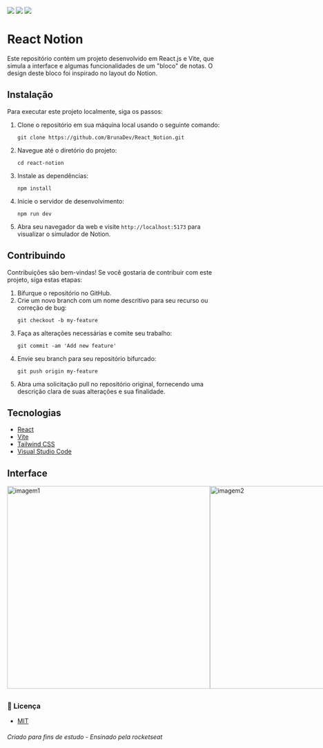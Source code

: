 <p>
  <img src="https://img.shields.io/static/v1?label=License&message=MIT&color=00bfff&style=plastic"/>
  
  <img src="https://img.shields.io/static/v1?label=LP&message=React&color=daa520&style=plastic"/>
  
  <img src="https://img.shields.io/static/v1?label=IDE&message=VsCode&color=9acd32&style=plastic"/>
</p>

# React Notion
Este repositório contém um projeto desenvolvido em React.js e Vite, que simula a interface e algumas funcionalidades de um "bloco" de notas. O design deste bloco foi inspirado no layout do Notion.

## Instalação

Para executar este projeto localmente, siga os passos:

1. Clone o repositório em sua máquina local usando o seguinte comando:
   ```shell
   git clone https://github.com/BrunaDev/React_Notion.git
   ```

2. Navegue até o diretório do projeto:
   ```shell
   cd react-notion
   ```

3. Instale as dependências:
   ```shell
   npm install
   ```

4. Inicie o servidor de desenvolvimento:
   ```shell
   npm run dev
   ```

5. Abra seu navegador da web e visite `http://localhost:5173` para visualizar o simulador de Notion.

## Contribuindo

Contribuições são bem-vindas! Se você gostaria de contribuir com este projeto, siga estas etapas:

1. Bifurque o repositório no GitHub.
2. Crie um novo branch com um nome descritivo para seu recurso ou correção de bug:
   ```shell
   git checkout -b my-feature
   ```
3. Faça as alterações necessárias e comite seu trabalho:
   ```shell
   git commit -am 'Add new feature'
   ```
4. Envie seu branch para seu repositório bifurcado:
   ```shell
   git push origin my-feature
   ```
5. Abra uma solicitação pull no repositório original, fornecendo uma descrição clara de suas alterações e sua finalidade.

## Tecnologias
- [React](https://react.dev/learn)
- [Vite](https://vitejs.dev/)
- [Tailwind CSS](https://tailwindcss.com/)
- [Visual Studio Code](https://code.visualstudio.com)

## Interface

<div style="display: flex;">
  <img src="https://github.com/BrunaDev/react-notion/assets/72671246/807edd42-40cb-492a-9372-e1e5f55ff8f3" alt="imagem1" width="470" />
  <img src="https://github.com/BrunaDev/react-notion/assets/72671246/3ad4d73b-2c0a-4785-8704-66bd25bb5646" alt="imagem2" width="470" />
  <img src="https://github.com/BrunaDev/react-notion/assets/72671246/0165569e-390e-43b9-b151-6191ca542326" alt="imagem3" width="470" />
</div>

##

### :small_blue_diamond: Licença
- [MIT](https://github.com/BrunaDev/React_Notion/blob/main/LICENSE)


###### Criado para fins de estudo - Ensinado pela rocketseat

